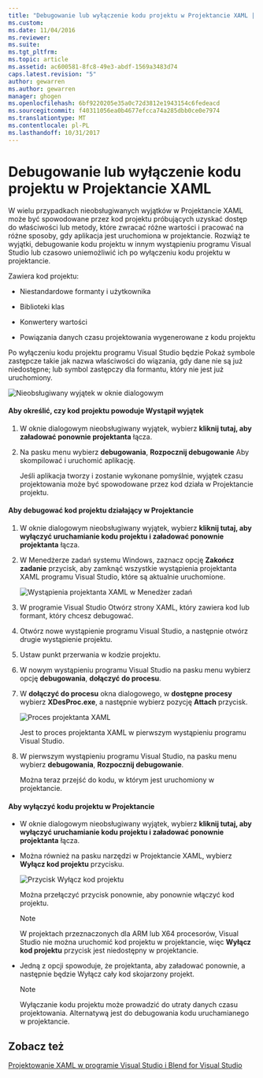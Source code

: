 ```yaml
---
title: "Debugowanie lub wyłączenie kodu projektu w Projektancie XAML | Dokumentacja firmy Microsoft"
ms.custom: 
ms.date: 11/04/2016
ms.reviewer: 
ms.suite: 
ms.tgt_pltfrm: 
ms.topic: article
ms.assetid: ac600581-8fc8-49e3-abdf-1569a3483d74
caps.latest.revision: "5"
author: gewarren
ms.author: gewarren
manager: ghogen
ms.openlocfilehash: 6bf9220205e35a0c72d3812e1943154c6fedeacd
ms.sourcegitcommit: f40311056ea0b4677efcca74a285dbb0ce0e7974
ms.translationtype: MT
ms.contentlocale: pl-PL
ms.lasthandoff: 10/31/2017
---
```

# <a name="debugging-or-disabling-project-code-in-xaml-designer"></a>Debugowanie lub wyłączenie kodu projektu w Projektancie XAML
W wielu przypadkach nieobsługiwanych wyjątków w Projektancie XAML może być spowodowane przez kod projektu próbujących uzyskać dostęp do właściwości lub metody, które zwracać różne wartości i pracować na różne sposoby, gdy aplikacja jest uruchomiona w projektancie. Rozwiąż te wyjątki, debugowanie kodu projektu w innym wystąpieniu programu Visual Studio lub czasowo uniemożliwić ich po wyłączeniu kodu projektu w projektancie.  
  
 Zawiera kod projektu:  
  
-   Niestandardowe formanty i użytkownika  
  
-   Biblioteki klas  
  
-   Konwertery wartości  
  
-   Powiązania danych czasu projektowania wygenerowane z kodu projektu  
  
 Po wyłączeniu kodu projektu programu Visual Studio będzie Pokaż symbole zastępcze takie jak nazwa właściwości do wiązania, gdy dane nie są już niedostępne; lub symbol zastępczy dla formantu, który nie jest już uruchomiony.  
  
 ![Nieobsługiwany wyjątek w oknie dialogowym](../designers/media/xaml_unhandledexception.png "XAML_UnhandledException")  
  
#### <a name="to-determine-if-project-code-is-causing-an-exception"></a>Aby określić, czy kod projektu powoduje Wystąpił wyjątek  
  
1.  W oknie dialogowym nieobsługiwany wyjątek, wybierz **kliknij tutaj, aby załadować ponownie projektanta** łącza.  
  
2.  Na pasku menu wybierz **debugowania**, **Rozpocznij debugowanie** Aby skompilować i uruchomić aplikację.  
  
     Jeśli aplikacja tworzy i zostanie wykonane pomyślnie, wyjątek czasu projektowania może być spowodowane przez kod działa w Projektancie projektu.  
  
#### <a name="to-debug-project-code-running-in-the-designer"></a>Aby debugować kod projektu działający w Projektancie  
  
1.  W oknie dialogowym nieobsługiwany wyjątek, wybierz **kliknij tutaj, aby wyłączyć uruchamianie kodu projektu i załadować ponownie projektanta** łącza.  
  
2.  W Menedżerze zadań systemu Windows, zaznacz opcję **Zakończ zadanie** przycisk, aby zamknąć wszystkie wystąpienia projektanta XAML programu Visual Studio, które są aktualnie uruchomione.  
  
     ![Wystąpienia projektanta XAML w Menedżer zadań](../designers/media/xaml_taskmanager.png "XAML_TaskManager")  
  
3.  W programie Visual Studio Otwórz strony XAML, który zawiera kod lub formant, który chcesz debugować.  
  
4.  Otwórz nowe wystąpienie programu Visual Studio, a następnie otwórz drugie wystąpienie projektu.  
  
5.  Ustaw punkt przerwania w kodzie projektu.  
  
6.  W nowym wystąpieniu programu Visual Studio na pasku menu wybierz opcję **debugowania**, **dołączyć do procesu**.  
  
7.  W **dołączyć do procesu** okna dialogowego, w **dostępne procesy** wybierz **XDesProc.exe**, a następnie wybierz pozycję **Attach** przycisk.  
  
     ![Proces projektanta XAML](../designers/media/xaml_attach.png "XAML_Attach")  
  
     Jest to proces projektanta XAML w pierwszym wystąpieniu programu Visual Studio.  
  
8.  W pierwszym wystąpieniu programu Visual Studio, na pasku menu wybierz **debugowania**, **Rozpocznij debugowanie**.  
  
     Można teraz przejść do kodu, w którym jest uruchomiony w projektancie.  
  
#### <a name="to-disable-project-code-in-the-designer"></a>Aby wyłączyć kodu projektu w Projektancie  
  
-   W oknie dialogowym nieobsługiwany wyjątek, wybierz **kliknij tutaj, aby wyłączyć uruchamianie kodu projektu i załadować ponownie projektanta** łącza.  
  
-   Można również na pasku narzędzi w Projektancie XAML, wybierz **Wyłącz kod projektu** przycisku.  
  
     ![Przycisk Wyłącz kod projektu](../designers/media/xaml_disablecode.png "XAML_DisableCode")  
  
     Można przełączyć przycisk ponownie, aby ponownie włączyć kod projektu.  
  
    > [!NOTE]
    >  W projektach przeznaczonych dla ARM lub X64 procesorów, Visual Studio nie można uruchomić kod projektu w projektancie, więc **Wyłącz kod projektu** przycisk jest niedostępny w projektancie.  
  
-   Jedną z opcji spowoduje, że projektanta, aby załadować ponownie, a następnie będzie Wyłącz cały kod skojarzony projekt.  
  
    > [!NOTE]
    >  Wyłączanie kodu projektu może prowadzić do utraty danych czasu projektowania. Alternatywą jest do debugowania kodu uruchamianego w projektancie.  
  
## <a name="see-also"></a>Zobacz też  
 [Projektowanie XAML w programie Visual Studio i Blend for Visual Studio](../designers/designing-xaml-in-visual-studio.md)